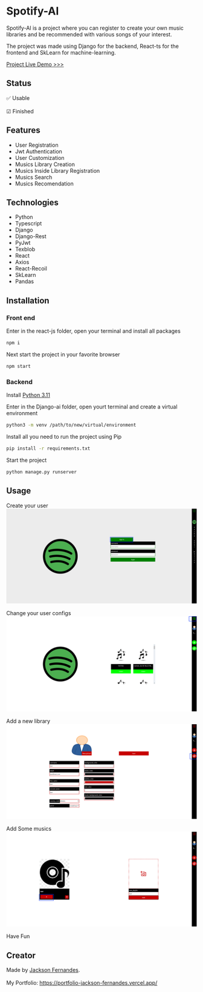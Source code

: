 # Spotify-AI

Spotify-AI is a project where you can register to create your own music libraries and be recommended with various songs of your interest.

The project was made using Django for the backend, React-ts for the frontend and SkLearn for machine-learning.

[Project Live Demo >>>](https://spotify-ai-frontend-cb39i4imf-jackson-fernandes.vercel.app/#readme)

## Status
✅ Usable </br></br>
☑ Finished

## Features
- User Registration
- Jwt Authentication
- User Customization
- Musics Library Creation
- Musics Inside Library Registration
- Musics Search
- Musics Recomendation

## Technologies
- Python
- Typescript
- Django
- Django-Rest
- PyJwt
- Texblob
- React
- Axios
- React-Recoil
- SkLearn
- Pandas


## Installation

### Front end
Enter in the react-js folder, open your terminal and install all packages
```bash
npm i
```

Next start the project in your favorite browser
```bash
npm start
```

### Backend
Install [Python 3.11](https://www.python.org/downloads/#readme)

Enter in the Django-ai folder, open yourt terminal and create a virtual environment
```bash
python3 -m venv /path/to/new/virtual/environment
```

Install all you need to run the project using Pip
```bash
pip install -r requirements.txt
```

Start the project
```bash
python manage.py runserver
```

## Usage

Create your user
![](https://github.com/F-Jackson/spotify-ai-listener/blob/main/setp1.gif)

Change your user configs
![](https://github.com/F-Jackson/spotify-ai-listener/blob/main/step2.gif)

Add a new library
![](https://github.com/F-Jackson/spotify-ai-listener/blob/main/step3.gif)

Add Some musics
![](https://github.com/F-Jackson/spotify-ai-listener/blob/main/step4.gif)

Have Fun

## Creator

Made by [Jackson Fernandes](https://portfolio-jackson-fernandes.vercel.app/). </br> </br>
My Portfolio: https://portfolio-jackson-fernandes.vercel.app/
